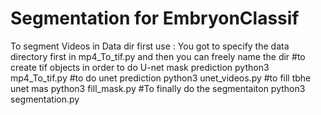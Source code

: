 # Segmentation for EmbryonClassif
To segment Videos in Data dir first use :
You got to specify the data directory first in mp4_To_tif.py and then you can freely name the dir
#to create tif objects in order to do U-net mask prediction
python3 mp4_To_tif.py 
#to do unet prediction
python3 unet_videos.py
#to fill tbhe unet mas
python3 fill_mask.py
#To finally do the segmentaiton
python3 segmentation.py
